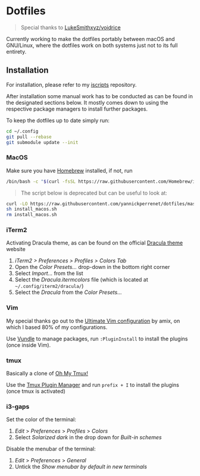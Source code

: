 # Dotfiles

> Special thanks to [LukeSmithxyz/voidrice](https://github.com/LukeSmithxyz/voidrice)

Currently working to make the dotfiles portably between macOS and GNU/Linux, where the dotfiles
work on both systems just not to its full entirety.

## Installation 
For installation, please refer to my [iscripts](https://github.com/yannickperrenet/iscripts)
repository.

After installation some manual work has to be conducted as can be found in the designated sections
below. It mostly comes down to using the respective package managers to install further packages.

To keep the dotfiles up to date simply run:
```bash
cd ~/.config
git pull --rebase
git submodule update --init
```

### MacOS
Make sure you have [Homebrew](https://brew.sh/) installed, if not, run
```bash
/bin/bash -c "$(curl -fsSL https://raw.githubusercontent.com/Homebrew/install/HEAD/install.sh)"
```

> The script below is deprecated but can be useful to look at:
```bash
curl -LO https://raw.githubusercontent.com/yannickperrenet/dotfiles/master/tools/install_macos.sh
sh install_macos.sh
rm install_macos.sh
```

### iTerm2
Activating Dracula theme, as can be found on the official [Dracula theme](https://draculatheme.com/iterm/) website
1. _iTerm2 > Preferences > Profiles > Colors Tab_
2. Open the _Color Presets..._ drop-down in the bottom right corner
3. Select _Import..._ from the list
4. Select the _Dracula.itermcolors_ file (which is located at `~/.config/iterm2/dracula/`)
5. Select the _Dracula_ from the _Color Presets..._

### Vim
 My special thanks go out to the [Ultimate Vim configuration](https://github.com/amix/vimrc) by amix, on which I based 80% of my configurations.

Use [Vundle](https://github.com/VundleVim/Vundle.vim) to manage packages, run `:PluginInstall` to install the plugins (once inside Vim).

### tmux
Basically a clone of [Oh My Tmux!](https://github.com/gpakosz/.tmux)

Use the [Tmux Plugin Manager](https://github.com/tmux-plugins/tpm) and run `prefix + I` to install the plugins (once tmux is activated)

### i3-gaps
Set the color of the terminal:
1. *Edit* > *Preferences* > *Profiles* > *Colors*
2. Select *Solarized dark* in the drop down for *Built-in schemes*

Disable the menubar of the terminal:
1. *Edit* > *Preferences* > *General*
2. Untick the *Show menubar by default in new terminals*
